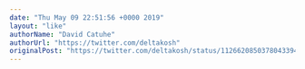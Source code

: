 ```yaml
---
date: "Thu May 09 22:51:56 +0000 2019"
layout: "like"
authorName: "David Catuhe"
authorUrl: "https://twitter.com/deltakosh"
originalPost: "https://twitter.com/deltakosh/status/1126620850378043394"
---
```

